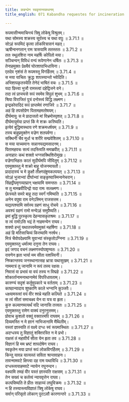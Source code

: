 ```yaml
---
title: कबन्धेन स्ववृत्तान्तकथनम्
title_english: 071 Kabandha requestes for incineration

---
```

<div class="audioEmbed"  caption="श्रीराम-हरिसीताराममूर्ति-घनपाठिभ्यां वचनम्" src="https://archive.org/download/Ramayana-recitation-Sriram-harisItArAmamUrti-Ghanapaati-v2/Kanda_3/Kanda_3_ARK-071-Kabandhena_Swa_Vruththantha_Kathanam.mp3"></div>

रूपमासीन्ममाचिन्त्यं त्रिषु लोकेषु विश्रुतम्।  
यथा सोमस्य शक्रस्य सूर्यस्य च यथा वपुः ॥ 3.71.1 ॥   
सोऽहं रूपमिदं कृत्वा लोकवित्रासनं महत्।  
ऋषीन्वनगतान् राम त्रासयामि ततस्ततः ॥ 3.71.2 ॥   
ततः स्थूलशिरा नाम महर्षिः कोपितो मया।  
सञ्चिन्वन् विविधं वन्यं रूपेणानेन धर्षितः ॥ 3.71.3 ॥   
तेनाहमुक्तः प्रेक्ष्यैवं घोरशापाभिधायिना।  
एतदेव नृशंसं ते रूपमस्तु विगर्हितम् ॥ 3.71.4 ॥   
स मया याचितः क्रुद्धः शापस्यान्तो भवेदिति।  
अभिशापकृतस्येति तेनेदं भाषितं वचः ॥ 3.71.5 ॥   
यदा छित्त्वा भुजौ रामस्त्वां दहेद्विजने वने।  
तदा त्वं प्राप्स्यसे रूपं स्वमेव विपुलं शुभम् ॥ 3.71.6 ॥   
श्रिया विराजितं पुत्रं दनोस्त्वं विद्धि लक्ष्मण।  
इन्द्रकोपादिदं रूपं प्राप्तमेवं रणाजिरे ॥ 3.71.7 ॥   
अहं हि तपसोग्रेण पितामहमतोषयम्।  
दीर्घमायुः स मे प्रादात्ततो मां विभ्रमोस्पृशत् ॥ 3.71.8 ॥   
दीर्घमायुर्मया प्राप्तं किं मे शक्रः करिष्यति।  
इत्येवं बुद्धिमास्थाय रणे शक्रमधर्षयम् ॥ 3.71.9 ॥   
तस्य बाहुप्रमुक्तेन वज्रेण शतपर्वणा।  
सक्थिनी चैव मूर्धा च शरीरे सम्प्रवेशितम् ॥ 3.71.10 ॥   
स मया याच्यमानः सन्नानयद्यमसादनम्।  
पितामहवचः सत्यं तदस्त्विति ममाब्रवीत् ॥ 3.71.11 ॥   
अनाहारः कथं शक्तो भग्नसक्थिशिरोमुखः।  
वज्रेणाभिहतः कालं सुदीर्घमपि जीवितुम् ॥ 3.71.12 ॥   
एवमुक्तस्तु मे शक्रो बाहू योजनमायतौ।  
प्रादादास्यं च मे कुक्षौ तीक्ष्णदंष्ट्रमकल्पयत् ॥ 3.71.13 ॥   
सोऽहं भुजाभ्यां दीर्घाभ्यां सङ्कृष्यास्मिन्वनेचरान्।  
सिंहद्वीपमृगव्याघ्रान् भक्षयामि समन्ततः ॥ 3.71.14 ॥   
स तु मामब्रवीदिन्द्रो यदा रामः सलक्ष्मणः।  
छेत्स्यते समरे बाहू तदा स्वर्गं गमिष्यति ॥ 3.71.15 ॥   
अनेन वपुषा राम वनेऽस्मिन् राजसत्तम।  
यद्यत्पश्यामि सर्वस्य ग्रहणं साधु रोचये ॥ 3.71.16 ॥   
अवश्यं ग्रहणं रामो मन्येऽहं समुपैष्यति।  
इमां बुद्धिं पुरस्कृत्य देहन्यासकृतश्रमः ॥ 3.71.17 ॥   
स त्वं रामोऽसि भद्रं ते नाहमन्येन राघव।  
शक्यो हन्तुं यथातत्त्वमेवमुक्तं महर्षिणा ॥ 3.71.18 ॥   
अहं हि मतिसाचिव्यं किरष्यामि नरर्षभ।  
मित्रं चैवोपदेक्ष्यामि युवाभ्यां संस्कृतोऽग्निना ॥ 3.71.19 ॥   
एवमुक्तस्तु धर्मात्मा दनुना तेन राघवः।  
इदं जगाद वचनं लक्ष्मणस्योपशृण्वतः ॥ 3.71.20 ॥   
रावणेन हृता भार्या मम सीता यशस्विनी।  
निष्क्रान्तस्य जनस्थानात्सह भ्रात्रा यथासुखम् ॥ 3.71.21 ॥   
नाममात्रं तु जानामि न रूपं तस्य रक्षसः।  
निवासं वा प्रभावं वा वयं तस्य न विद्महे ॥ 3.71.22 ॥   
शोकार्तानामनाथानामेवं विपरिधावताम्।  
कारुण्यं सदृशं कर्तुमुपकारे च वर्तताम् ॥ 3.71.23 ॥   
काष्ठान्यादाय शुष्काणि काले भग्नानि कुञ्जरैः।  
धक्ष्यामस्त्वां वयं वीर श्वभ्रे महति कल्पिते ॥ 3.71.24 ॥   
स त्वं सीतां समाचक्ष्व येन वा यत्र वा हृता।  
कुरु कल्याणमत्यर्थं यदि जानासि तत्त्वतः ॥ 3.71.25 ॥   
एवमुक्तस्तु रामेण वाक्यं दनुरनुत्तमम्।  
प्रोवाच कुशलो वक्तुं वक्तारमपि राघवम् ॥ 3.71.26 ॥   
दिव्यमस्ति न मे ज्ञानं नाभिजानामि मैथिलीम्।  
यस्तां ज्ञास्यति तं वक्ष्ये दग्धः स्वं रूपमास्थितः ॥ 3.71.27 ॥   
अदग्धस्य तु विज्ञातुं शक्तिरस्ति न मे प्रभो।  
राक्षसं तं महावीर्यं सीता येन हृता तव ॥ 3.71.28 ॥   
विज्ञानं हि मम भ्रष्टं शापदोषेण राघव।  
स्वकृतेन मया प्राप्तं रूपं लोकविगर्हितम् ॥ 3.71.29 ॥   
किन्तु यावन्न यात्यस्तं सविता श्रान्तवाहनः।  
तावन्मामवटे क्षिप्त्वा दह राम यथाविधि ॥ 3.71.30 ॥   
दग्धस्त्वयाहमवटे न्यायेन रघुनन्दन।  
वक्ष्यामि तमहं वीर यस्तं ज्ञास्यति राक्षसम् ॥ 3.71.31 ॥   
तेन सख्यं च कर्तव्यं न्यायवृत्तेन राघव।  
कल्पयिष्यति ते प्रीतः साहाय्यं लघुविक्रमः ॥ 3.71.32 ॥   
न हि तस्यास्त्यविज्ञातं त्रिषु लोकेषु राघव।  
सर्वान् परिसृतो लोकान् पुराऽसौ कारणान्तरे ॥ 3.71.33 ॥   
